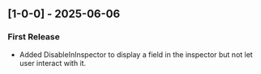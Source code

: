 ## [1-0-0] - 2025-06-06
### First Release
- Added DisableInInspector to display a field in the inspector but not let user interact with it.